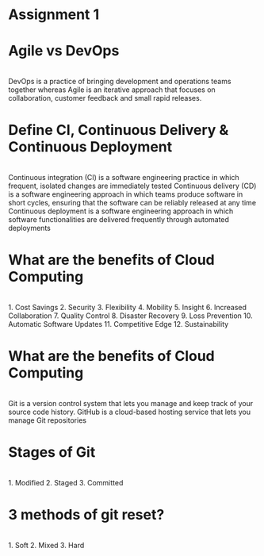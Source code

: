 

# Assignment 1
<h1>Agile vs DevOps</h1><br/>
   DevOps is a practice of bringing development and operations teams together whereas Agile is an iterative approach that focuses on collaboration, customer feedback and small rapid releases.

<h1>Define CI, Continuous Delivery & Continuous Deployment</h1><br/>
   Continuous integration (CI) is a software engineering practice in which frequent, isolated changes are immediately tested
   Continuous delivery (CD) is a software engineering approach in which teams produce software in short cycles, ensuring that the software can be reliably released at any time
   Continuous deployment is a software engineering approach in which software functionalities are delivered frequently through automated deployments
   
<h1>What are the benefits of Cloud Computing</h1><br/>
   1.  Cost Savings
   2.  Security
   3.  Flexibility
   4.  Mobility
   5.  Insight
   6.  Increased Collaboration
   7.  Quality Control
   8.  Disaster Recovery
   9.  Loss Prevention
   10. Automatic Software Updates
   11. Competitive Edge
   12. Sustainability

<h1>What are the benefits of Cloud Computing</h1><br/>
   Git is a version control system that lets you manage and keep track of your source code history. GitHub is a cloud-based hosting service that lets you manage Git repositories


<h1>Stages of Git</h1><br/>
   1. Modified 
   2. Staged
   3. Committed
 
<h1>3 methods of git reset?</h1><br/>
   1. Soft
   2. Mixed
   3. Hard
